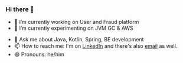 ### Hi there 👋

<!--
**delberthbeti/delberthbeti** is a ✨ _special_ ✨ repository because its `README.md` (this file) appears on your GitHub profile.

Here are some ideas to get you started:
-->

- 🔭 I’m currently working on User and Fraud platform
- 🌱 I’m currently experimenting on JVM GC & AWS
<!-- - 👯 I’m looking to collaborate on Javers -->
<!-- - 🤔 I’m looking for help with Spring Cloud (AWS), microservice arch -->
- 💬 Ask me about Java, Kotlin, Spring, BE development
- 📫 How to reach me: I'm on [LinkedIn](https://www.linkedin.com/in/delberth-beti/) and there's also [email](mailto:delberth.beti@protonmail.com) as well.
- 😄 Pronouns: he/him

